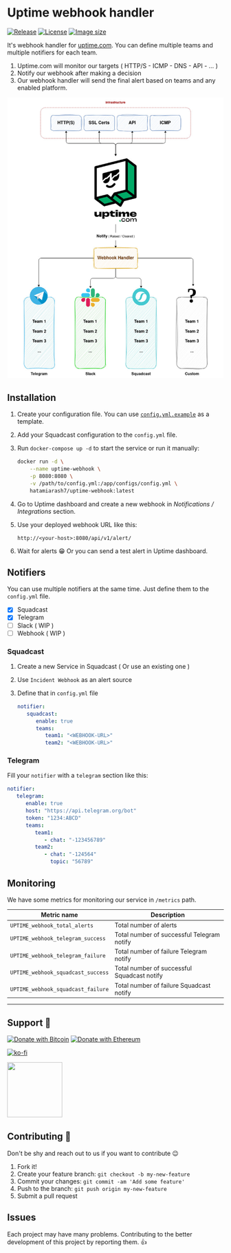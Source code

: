 # Uptime webhook handler

[![Release][release_badge]][release_link]
[![License][badge_license]][link_license]
[![Image size][badge_size_latest]][link_docker_hub]

It's webhook handler for [uptime.com](https://uptime.com). You can define multiple teams and multiple notifiers for each team.

1. Uptime.com will monitor our targets ( HTTP/S - ICMP - DNS - API - ... )
2. Notify our webhook after making a decision
3. Our webhook handler will send the final alert based on teams and any enabled platform.

![design](.github/design.jpeg)

## Installation

1. Create your configuration file. You can use [`config.yml.example`](./configs/config.yml.example) as a template.
2. Add your Squadcast configuration to the `config.yml` file.
3. Run `docker-compose up -d` to start the service or run it manually:

   ```bash
   docker run -d \
       --name uptime-webhook \
       -p 8080:8080 \
       -v /path/to/config.yml:/app/configs/config.yml \
       hatamiarash7/uptime-webhook:latest
   ```

4. Go to Uptime dashboard and create a new webhook in *Notifications / Integrations* section.
5. Use your deployed webhook URL like this:

   ```text
   http://<your-host>:8080/api/v1/alert/
   ```

6. Wait for alerts 😁 Or you can send a test alert in Uptime dashboard.

## Notifiers

You can use multiple notifiers at the same time. Just define them to the `config.yml` file.

- [x] Squadcast
- [x] Telegram
- [ ] Slack ( WIP )
- [ ] Webhook ( WIP )

### Squadcast

1. Create a new Service in Squadcast ( Or use an existing one )
2. Use `Incident Webhook` as an alert source
3. Define that in `config.yml` file

   ```yaml
   notifier:
      squadcast:
         enable: true
         teams:
            team1: "<WEBHOOK-URL>"
            team2: "<WEBHOOK-URL>"
   ```

### Telegram

Fill your `notifier` with a `telegram` section like this:

```yaml
notifier:
   telegram:
      enable: true
      host: "https://api.telegram.org/bot"
      token: "1234:ABCD"
      teams:
         team1:
            - chat: "-123456789"
         team2:
            - chat: "-124564"
              topic: "56789"
```

## Monitoring

We have some metrics for monitoring our service in `/metrics` path.

| Metric name                        | Description                                 |
| ---------------------------------- | ------------------------------------------- |
| `UPTIME_webhook_total_alerts`      | Total number of alerts                      |
| `UPTIME_webhook_telegram_success`  | Total number of successful Telegram notify  |
| `UPTIME_webhook_telegram_failure`  | Total number of failure Telegram notify     |
| `UPTIME_webhook_squadcast_success` | Total number of successful Squadcast notify |
| `UPTIME_webhook_squadcast_failure` | Total number of failure Squadcast notify    |

---

## Support 💛

[![Donate with Bitcoin](https://en.cryptobadges.io/badge/micro/bc1qmmh6vt366yzjt3grjxjjqynrrxs3frun8gnxrz)](https://en.cryptobadges.io/donate/bc1qmmh6vt366yzjt3grjxjjqynrrxs3frun8gnxrz) [![Donate with Ethereum](https://en.cryptobadges.io/badge/micro/0x0831bD72Ea8904B38Be9D6185Da2f930d6078094)](https://en.cryptobadges.io/donate/0x0831bD72Ea8904B38Be9D6185Da2f930d6078094)

[![ko-fi](https://www.ko-fi.com/img/githubbutton_sm.svg)](https://ko-fi.com/D1D1WGU9)

<div><a href="https://payping.ir/@hatamiarash7"><img src="https://cdn.payping.ir/statics/Payping-logo/Trust/blue.svg" height="128" width="128"></a></div>

## Contributing 🤝

Don't be shy and reach out to us if you want to contribute 😉

1. Fork it!
2. Create your feature branch: `git checkout -b my-new-feature`
3. Commit your changes: `git commit -am 'Add some feature'`
4. Push to the branch: `git push origin my-new-feature`
5. Submit a pull request

## Issues

Each project may have many problems. Contributing to the better development of this project by reporting them. 👍

[release_badge]: https://github.com/hatamiarash7/uptime-webhook/actions/workflows/docker.yml/badge.svg
[release_link]: https://github.com/hatamiarash7/uptime-webhook/actions/workflows/docker.yaml
[link_license]: https://github.com/hatamiarash7/uptime-webhook/blob/master/LICENSE
[badge_license]: https://img.shields.io/github/license/hatamiarash7/uptime-webhook.svg?longCache=true
[badge_size_latest]: https://img.shields.io/docker/image-size/hatamiarash7/uptime-webhook/latest?maxAge=30
[link_docker_hub]: https://hub.docker.com/r/hatamiarash7/uptime-webhook/
